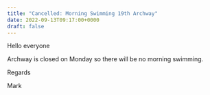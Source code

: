 ```yaml
---
title: "Cancelled: Morning Swimming 19th Archway"
date: 2022-09-13T09:17:00+0000
draft: false
---
```

Hello everyone

Archway is closed on Monday so there will be no morning swimming.

Regards

Mark

<!--more-->

